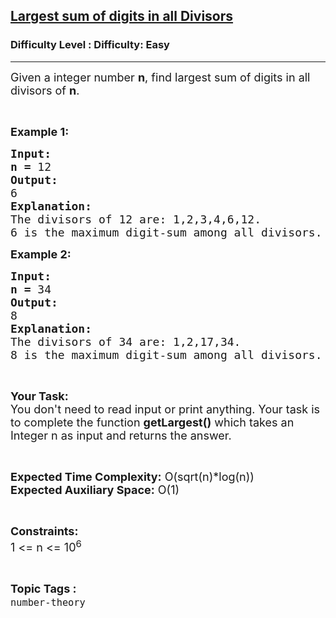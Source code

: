 <h2><a href="https://www.geeksforgeeks.org/problems/largest-sum-of-digits-in-all-divisors5230/1?page=7&status=unsolved&sortBy=accuracy">Largest sum of digits in all Divisors</a></h2><h3>Difficulty Level : Difficulty: Easy</h3><hr><div class="problems_problem_content__Xm_eO"><p><span style="font-size: 18px;">Given a integer number <strong>n</strong>, find largest sum of digits in all divisors of <strong>n</strong>.</span></p>
<p>&nbsp;</p>
<p><span style="font-size: 18px;"><strong>Example 1:</strong></span></p>
<pre><span style="font-size: 18px;"><strong>Input:</strong></span>
<span style="font-size: 18px;"><strong>n = </strong>12</span>
<span style="font-size: 18px;"><strong>Output:</strong></span>
<span style="font-size: 18px;">6</span>
<span style="font-size: 18px;"><strong>Explanation:</strong></span>
<span style="font-size: 18px;">The divisors of 12 are: 1,2,3,4,6,12.</span>
<span style="font-size: 18px;">6 is the maximum digit-sum among all divisors.</span></pre>
<p><span style="font-size: 18px;"><strong>Example 2:</strong></span></p>
<pre><span style="font-size: 18px;"><strong>Input:</strong></span>
<span style="font-size: 18px;"><strong>n = </strong>34</span>
<span style="font-size: 18px;"><strong>Output:</strong></span>
<span style="font-size: 18px;">8</span>
<span style="font-size: 18px;"><strong>Explanation:</strong></span>
<span style="font-size: 18px;">The divisors of 34 are: 1,2,17,34.</span>
<span style="font-size: 18px;">8 is the maximum digit-sum among all divisors.</span> </pre>
<p>&nbsp;</p>
<p><span style="font-size: 18px;"><strong>Your Task:</strong><br>You don't need to read input or print anything. Your task is to complete the function <strong>getLargest()</strong> which takes an Integer n as input and returns the answer.</span></p>
<p>&nbsp;</p>
<p><span style="font-size: 18px;"><strong>Expected Time Complexity:</strong> O(sqrt(n)*log(n))<br><strong>Expected Auxiliary Space:</strong> O(1)</span></p>
<p>&nbsp;</p>
<p><span style="font-size: 18px;"><strong>Constraints:</strong></span><br><span style="font-size: 18px;">1 &lt;= n &lt;= 10<sup>6</sup></span></p></div><br><p><span style=font-size:18px><strong>Topic Tags : </strong><br><code>number-theory</code>&nbsp;